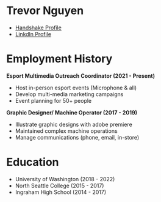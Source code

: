 
<!DOCTYPE html>
<html>

<head>
    <h1> Trevor Nguyen </h1>
<ul>
<li> <a href = "https://uw.joinhandshake.com/stu/users/16106676"> Handshake Profile </a> </li>

<li> <a href = "https://www.linkedin.com/in/trevor-nguyen-7a9549230/"> Linkdln Profile </a> </li>
</ul>
</head>

<body>
<div>
    <h1> Employment History </h1>
    <strong> Esport Multimedia Outreach Coordinator (2021 - Present)</strong>
    <ul> 
    <li> Host in-person esport events (Microphone & all) </li>
    <li> Develop multi-media marketing campaigns </li>
    <li> Event planning for 50+ people </li>
    </ul>
    <strong>Graphic Designer/ Machine Operator (2017 - 2019) </strong>
    <ul>
    <li> Illustrate graphic designs with adobe premiere  </li>
    <li> Maintained complex machine operations </li>
    <li> Manage communications (phone, email, in-store) </li>
    </ul>
</div>

<div>
    <h1> Education </h1>
    <ul>
        <li> University of Washington (2018 - 2022) </li>
        <li> North Seattle College (2015 - 2017) </li>
        <li>Ingraham High School (2014 - 2017) </li>
    </ul>

</div>










<body>




</html>